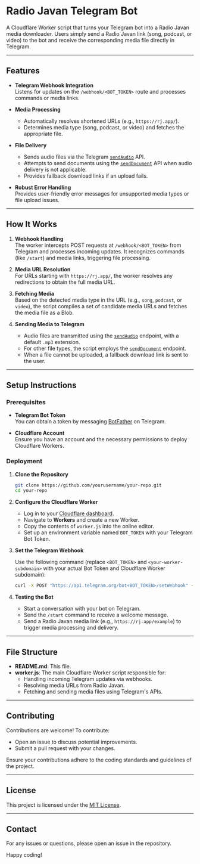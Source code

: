 # Radio Javan Telegram Bot

A Cloudflare Worker script that turns your Telegram bot into a Radio Javan media downloader. Users simply send a Radio Javan link (song, podcast, or video) to the bot and receive the corresponding media file directly in Telegram.

---

## Features

- **Telegram Webhook Integration**  
  Listens for updates on the `/webhook/<BOT_TOKEN>` route and processes commands or media links.

- **Media Processing**  
  - Automatically resolves shortened URLs (e.g., `https://rj.app/`).
  - Determines media type (song, podcast, or video) and fetches the appropriate file.

- **File Delivery**  
  - Sends audio files via the Telegram [`sendAudio`](https://core.telegram.org/bots/api#sendaudio) API.
  - Attempts to send documents using the [`sendDocument`](https://core.telegram.org/bots/api#senddocument) API when audio delivery is not applicable.
  - Provides fallback download links if an upload fails.

- **Robust Error Handling**  
  Provides user-friendly error messages for unsupported media types or file upload issues.

---

## How It Works

1. **Webhook Handling**  
   The worker intercepts POST requests at `/webhook/<BOT_TOKEN>` from Telegram and processes incoming updates. It recognizes commands (like `/start`) and media links, triggering file processing.

2. **Media URL Resolution**  
   For URLs starting with `https://rj.app/`, the worker resolves any redirections to obtain the full media URL.

3. **Fetching Media**  
   Based on the detected media type in the URL (e.g., `song`, `podcast`, or `video`), the script compiles a set of candidate media URLs and fetches the media file as a Blob.

4. **Sending Media to Telegram**  
   - Audio files are transmitted using the [`sendAudio`](https://core.telegram.org/bots/api#sendaudio) endpoint, with a default `.mp3` extension.
   - For other file types, the script employs the [`sendDocument`](https://core.telegram.org/bots/api#senddocument) endpoint.
   - When a file cannot be uploaded, a fallback download link is sent to the user.

---

## Setup Instructions

### Prerequisites

- **Telegram Bot Token**  
  You can obtain a token by messaging [BotFather](https://core.telegram.org/bots#botfather) on Telegram.

- **Cloudflare Account**  
  Ensure you have an account and the necessary permissions to deploy Cloudflare Workers.

### Deployment

1. **Clone the Repository**

   ```sh
   git clone https://github.com/yourusername/your-repo.git
   cd your-repo
   ```

2. **Configure the Cloudflare Worker**

   - Log in to your [Cloudflare dashboard](https://dash.cloudflare.com/).
   - Navigate to **Workers** and create a new Worker.
   - Copy the contents of `worker.js` into the online editor.
   - Set up an environment variable named `BOT_TOKEN` with your Telegram Bot Token.

3. **Set the Telegram Webhook**

   Use the following command (replace `<BOT_TOKEN>` and `<your-worker-subdomain>` with your actual Bot Token and Cloudflare Worker subdomain):

   ```sh
   curl -X POST "https://api.telegram.org/bot<BOT_TOKEN>/setWebhook" -d "url=https://<your-worker-subdomain>.workers.dev/webhook/<BOT_TOKEN>"
   ```

4. **Testing the Bot**

   - Start a conversation with your bot on Telegram.
   - Send the `/start` command to receive a welcome message.
   - Send a Radio Javan media link (e.g., `https://rj.app/example`) to trigger media processing and delivery.

---

## File Structure

- **README.md**: This file.
- **worker.js**: The main Cloudflare Worker script responsible for:
  - Handling incoming Telegram updates via webhooks.
  - Resolving media URLs from Radio Javan.
  - Fetching and sending media files using Telegram's APIs.

---

## Contributing

Contributions are welcome! To contribute:

- Open an issue to discuss potential improvements.
- Submit a pull request with your changes.

Ensure your contributions adhere to the coding standards and guidelines of the project.

---

## License

This project is licensed under the [MIT License](LICENSE).

---

## Contact

For any issues or questions, please open an issue in the repository.

Happy coding!
